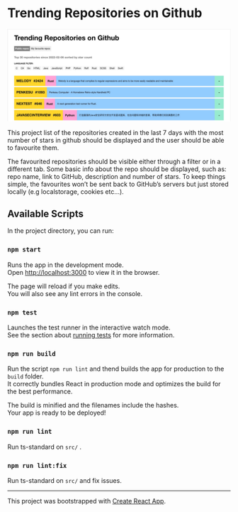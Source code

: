 # Trending Repositories on Github

![./ss.jpg](./ss.jpg)

This project list of the repositories created in the last 7 days with the most number of stars in
github should be displayed and the user should be able to favourite them.

The favourited repositories should be visible either through a filter or in a different
tab. Some basic info about the repo should be displayed, such as: repo name, link
to GitHub, description and number of stars.
To keep things simple, the favourites won’t be sent back to GitHub’s servers but just
stored locally (e.g localstorage, cookies etc...).


## Available Scripts

In the project directory, you can run:

### `npm start`

Runs the app in the development mode.\
Open [http://localhost:3000](http://localhost:3000) to view it in the browser.

The page will reload if you make edits.\
You will also see any lint errors in the console.

### `npm test`

Launches the test runner in the interactive watch mode.\
See the section about [running tests](https://facebook.github.io/create-react-app/docs/running-tests) for more information.

### `npm run build`

Run the script `npm run lint` and thend builds the app for production to the `build` folder.\
It correctly bundles React in production mode and optimizes the build for the best performance.

The build is minified and the filenames include the hashes.\
Your app is ready to be deployed!

### `npm run lint`
Run ts-standard on `src/` .

### `npm run lint:fix`
Run ts-standard on `src/` and fix issues.

---
This project was bootstrapped with [Create React App](https://github.com/facebook/create-react-app).
